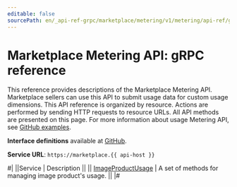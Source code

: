 ```yaml
---
editable: false
sourcePath: en/_api-ref-grpc/marketplace/metering/v1/metering/api-ref/grpc/index.md
---
```


# Marketplace Metering API: gRPC reference

This reference provides descriptions of the Marketplace Metering API.
Marketplace sellers can use this API to submit usage data for custom usage dimensions.
This API reference is organized by resource. Actions are performed by sending HTTP requests to resource URLs. All API methods are presented on this page. For more information about usage Metering API, see [GitHub examples](https://github.com/yandex-cloud/python-sdk/tree/master/examples/marketplace/metering-api).

**Interface definitions** available at [GitHub](https://github.com/yandex-cloud/cloudapi/tree/master/yandex/cloud/marketplace/metering/v1).

**Service URL**: `https://marketplace.{{ api-host }}`

#|
||Service | Description ||
|| [ImageProductUsage](ImageProductUsage/index.md) | A set of methods for managing image product's usage. ||
|#